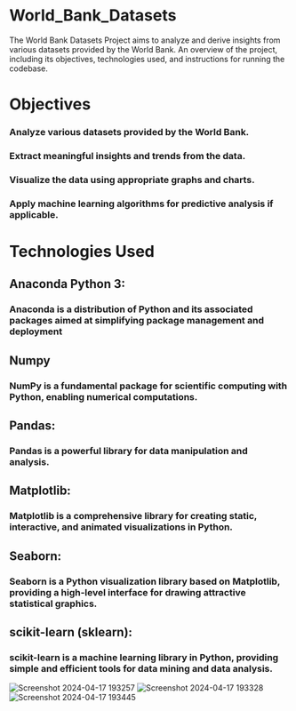 # World_Bank_Datasets

The World Bank Datasets Project aims to analyze and derive insights from various datasets provided by the World Bank. An overview of the project, including its objectives, technologies used, and instructions for running the codebase.

# Objectives
### Analyze various datasets provided by the World Bank.
### Extract meaningful insights and trends from the data.
### Visualize the data using appropriate graphs and charts.
### Apply machine learning algorithms for predictive analysis if applicable.

# Technologies Used
## Anaconda Python 3: 
### Anaconda is a distribution of Python and its associated packages aimed at simplifying package management and deployment
## Numpy
### NumPy is a fundamental package for scientific computing with Python, enabling numerical computations.
## Pandas: 
### Pandas is a powerful library for data manipulation and analysis.
## Matplotlib: 
### Matplotlib is a comprehensive library for creating static, interactive, and animated visualizations in Python.
## Seaborn: 
### Seaborn is a Python visualization library based on Matplotlib, providing a high-level interface for drawing attractive statistical graphics.
## scikit-learn (sklearn):
### scikit-learn is a machine learning library in Python, providing simple and efficient tools for data mining and data analysis.

![Screenshot 2024-04-17 193257](https://github.com/Mrprajapati18/World_Bank_dataset/assets/143236347/43f161e5-bacc-4dc5-8018-5c3c8e29340c)
![Screenshot 2024-04-17 193328](https://github.com/Mrprajapati18/World_Bank_dataset/assets/143236347/ccf60e94-c8ba-4511-a0f4-974fd123ecb7)
![Screenshot 2024-04-17 193445](https://github.com/Mrprajapati18/World_Bank_dataset/assets/143236347/ed998a05-cb49-41a1-9c2b-96ee984058c9)


